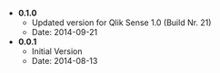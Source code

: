 * **0.1.0**
	* Updated version for Qlik Sense 1.0 (Build Nr. 21)
	* Date: 2014-09-21
* **0.0.1**
	* Initial Version
	* Date: 2014-08-13